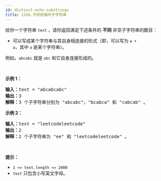 ```yaml
---
id: distinct-echo-substrings
title: 1316.不同的循环子字符串
---
```

给你一个字符串 <code>text</code> ，请你返回满足下述条件的 **不同** 非空子字符串的数目：


- 可以写成某个字符串与其自身相连接的形式（即，可以写为 <code>a + a</code>，其中 <code>a</code> 是某个字符串）。

例如，<code>abcabc</code> 就是 <code>abc</code> 和它自身连接形成的。

 

**示例 1：**


<pre><strong>输入：</strong>text = &#34;abcabcabc&#34;<br/><strong>输出：</strong>3<br/><strong>解释：</strong>3 个子字符串分别为 &#34;abcabc&#34;，&#34;bcabca&#34; 和 &#34;cabcab&#34; 。<br/></pre>

**示例 2：**


<pre><strong>输入：</strong>text = &#34;leetcodeleetcode&#34;<br/><strong>输出：</strong>2<br/><strong>解释：</strong>2 个子字符串为 &#34;ee&#34; 和 &#34;leetcodeleetcode&#34; 。<br/></pre>

 

**提示：**


- <code>1 &lt;= text.length &lt;= 2000</code>
- <code>text</code> 只包含小写英文字母。
